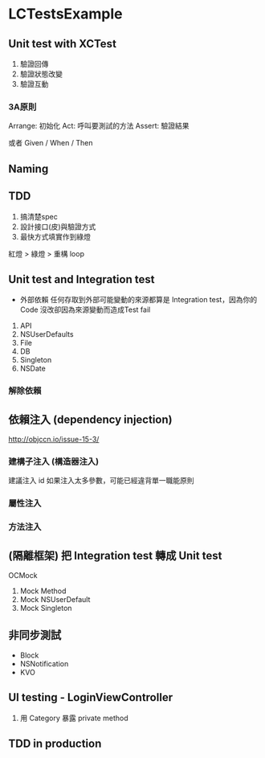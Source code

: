 # LCTestsExample

## Unit test with XCTest

1. 驗證回傳
2. 驗證狀態改變
3. 驗證互動

### 3A原則
Arrange: 初始化
Act: 呼叫要測試的方法
Assert: 驗證結果

或者 Given / When / Then

## Naming

## TDD
1. 搞清楚spec
2. 設計接口(皮)與驗證方式
3. 最快方式填實作到綠燈

紅燈 > 綠燈 > 重構 loop

## Unit test and Integration test
- 外部依賴
任何存取到外部可能變動的來源都算是 Integration test，因為你的Code 沒改卻因為來源變動而造成Test fail
1. API
2. NSUserDefaults
3. File
4. DB
5. Singleton
6. NSDate

### 解除依賴
## 依賴注入 (dependency injection)
http://objccn.io/issue-15-3/
### 建構子注入 (構造器注入)
建議注入 id<xxxInterface>
如果注入太多參數，可能已經違背單一職能原則
### 屬性注入
### 方法注入


## (隔離框架) 把 Integration test 轉成 Unit test 
OCMock
1. Mock Method
2. Mock NSUserDefault
3. Mock Singleton


## 非同步測試
- Block
- NSNotification
- KVO

## UI testing - LoginViewController
1. 用 Category 暴露 private method

## TDD in production
